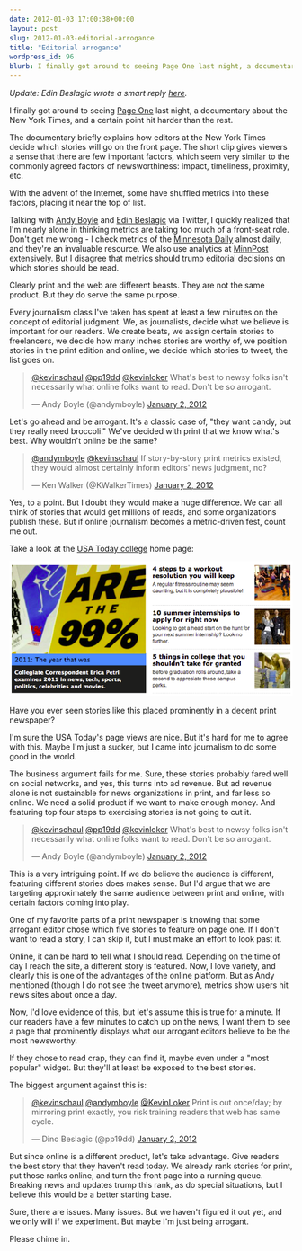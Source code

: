 ```yaml
---
date: 2012-01-03 17:00:38+00:00
layout: post
slug: 2012-01-03-editorial-arrogance
title: "Editorial arrogance"
wordpress_id: 96
blurb: I finally got around to seeing Page One last night, a documentary about the New York Times, and a certain point hit harder than the rest.
---
```


_Update: Edin Beslagic wrote a smart reply [here](http://pp19dd.com/2012/01/page-one-discussion-metrics-behind-the-wheel/ )._

I finally got around to seeing [Page One](http://www.imdb.com/title/tt1787777/) last night, a documentary about the New York Times, and a certain point hit harder than the rest.

The documentary briefly explains how editors at the New York Times decide which stories will go on the front page. The short clip gives viewers a sense that there are few important factors, which seem very similar to the commonly agreed factors of newsworthiness: impact, timeliness, proximity, etc.

With the advent of the Internet, some have shuffled metrics into these factors, placing it near the top of list.

Talking with [Andy Boyle](https://twitter.com/#!/andymboyle) and [Edin Beslagic](https://twitter.com/#!/pp19dd) via Twitter, I quickly realized that I'm nearly alone in thinking metrics are taking too much of a front-seat role. Don't get me wrong - I check metrics of the [Minnesota Daily](http://www.mndaily.com) almost daily, and they're an invaluable resource. We also use analytics at [MinnPost](http://www.minnpost.com) extensively. But I disagree that metrics should trump editorial decisions on which stories should be read.

Clearly print and the web are different beasts. They are not the same product. But they do serve the same purpose.

Every journalism class I've taken has spent at least a few minutes on the concept of editorial judgment. We, as journalists, decide what we believe is important for our readers. We create beats, we assign certain stories to freelancers, we decide how many inches stories are worthy of, we position stories in the print edition and online, we decide which stories to tweet, the list goes on.

<blockquote class="twitter-tweet"><p><a href="https://twitter.com/kevinschaul">@kevinschaul</a> <a href="https://twitter.com/pp19dd">@pp19dd</a> <a href="https://twitter.com/KevinLoker">@kevinloker</a> What&#39;s best to newsy folks isn&#39;t necessarily what online folks want to read. Don&#39;t be so arrogant.</p>&mdash; Andy Boyle (@andymboyle) <a href="https://twitter.com/andymboyle/statuses/153882576451420160">January 2, 2012</a></blockquote>

Let's go ahead and be arrogant. It's a classic case of, "they want candy, but they really need broccoli." We've decided with print that we know what's best. Why wouldn't online be the same?

<blockquote class="twitter-tweet"><p><a href="https://twitter.com/andymboyle">@andymboyle</a> <a href="https://twitter.com/kevinschaul">@kevinschaul</a> If story-by-story print metrics existed, they would almost certainly inform editors&#39; news judgment, no?</p>&mdash; Ken Walker (@KWalkerTimes) <a href="https://twitter.com/KWalkerTimes/statuses/153898349647503360">January 2, 2012</a></blockquote>

Yes, to a point. But I doubt they would make a huge difference. We can all think of stories that would get millions of reads, and some organizations publish these. But if online journalism becomes a metric-driven fest, count me out.

Take a look at the [USA Today college](http://www.usatodayeducate.com/staging/) home page:

![USA Today](usa-today.png)

Have you ever seen stories like this placed prominently in a decent print newspaper?

I'm sure the USA Today's page views are nice. But it's hard for me to agree with this. Maybe I'm just a sucker, but I came into journalism to do some good in the world.

The business argument fails for me. Sure, these stories probably fared well on social networks, and yes, this turns into ad revenue. But ad revenue alone is not sustainable for news organizations in print, and far less so online. We need a solid product if we want to make enough money. And featuring top four steps to exercising stories is not going to cut it.

<blockquote class="twitter-tweet"><p><a href="https://twitter.com/kevinschaul">@kevinschaul</a> <a href="https://twitter.com/pp19dd">@pp19dd</a> <a href="https://twitter.com/KevinLoker">@kevinloker</a> What&#39;s best to newsy folks isn&#39;t necessarily what online folks want to read. Don&#39;t be so arrogant.</p>&mdash; Andy Boyle (@andymboyle) <a href="https://twitter.com/andymboyle/statuses/153882576451420160">January 2, 2012</a></blockquote>

This is a very intriguing point. If we do believe the audience is different, featuring different stories does makes sense. But I'd argue that we are targeting approximately the same audience between print and online, with certain factors coming into play.

One of my favorite parts of a print newspaper is knowing that some arrogant editor chose which five stories to feature on page one. If I don't want to read a story, I can skip it, but I must make an effort to look past it.

Online, it can be hard to tell what I should read. Depending on the time of day I reach the site, a different story is featured. Now, I love variety, and clearly this is one of the advantages of the online platform. But as Andy mentioned (though I do not see the tweet anymore), metrics show users hit news sites about once a day.

Now, I'd love evidence of this, but let's assume this is true for a minute. If our readers have a few minutes to catch up on the news, I want them to see a page that prominently displays what our arrogant editors believe to be the most newsworthy.

If they chose to read crap, they can find it, maybe even under a "most popular" widget. But they'll at least be exposed to the best stories.

The biggest argument against this is:

<blockquote class="twitter-tweet"><p><a href="https://twitter.com/kevinschaul">@kevinschaul</a> <a href="https://twitter.com/andymboyle">@andymboyle</a> <a href="https://twitter.com/KevinLoker">@KevinLoker</a> Print is out once/day; by mirroring print exactly, you risk training readers that web has same cycle.</p>&mdash; Dino Beslagic (@pp19dd) <a href="https://twitter.com/pp19dd/statuses/153881286270914561">January 2, 2012</a></blockquote>

But since online is a different product, let's take advantage. Give readers the best story that they haven't read today. We already rank stories for print, put those ranks online, and turn the front page into a running queue. Breaking news and updates trump this rank, as do special situations, but I believe this would be a better starting base.

Sure, there are issues. Many issues. But we haven't figured it out yet, and we only will if we experiment. But maybe I'm just being arrogant.

Please chime in.

